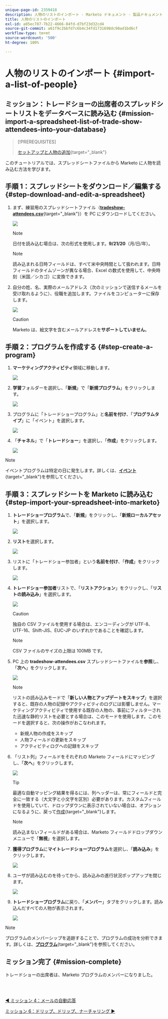 ```yaml
---
unique-page-id: 2359418
description: 人物のリストのインポート - Marketo ドキュメント - 製品ドキュメント
title: 人物のリストのインポート
exl-id: a85ec787-7b22-4666-84fd-d7bf23d32cd4
source-git-commit: a61f9c2bbfd7c6b4c34fd1731698dc90ad1bd6cf
workflow-type: tm+mt
source-wordcount: '500'
ht-degree: 100%

---
```


# 人物のリストのインポート {#import-a-list-of-people}

## ミッション：トレードショーの出席者のスプレッドシートリストをデータベースに読み込む {#mission-import-a-spreadsheet-list-of-trade-show-attendees-into-your-database}

>[!PREREQUISITES]
>
>[セットアップと人物の追加](/help/marketo/getting-started/quick-wins/get-set-up-and-add-a-person.md){target=&quot;_blank&quot;}

このチュートリアルでは、スプレッドシートファイルから Marketo に人物を読み込む方法を学びます。

## 手順 1：スプレッドシートをダウンロード／編集する {#step-download-and-edit-a-spreadsheet}

1. まず、練習用のスプレッドシートファイル（[**tradeshow-attendees.csv**](/help/marketo/getting-started/assets/tradeshow-attendees.csv){target=&quot;_blank&quot;}）を PC にダウンロードしてください。

   ![](assets/import-a-list-of-people-1.png)

   >[!NOTE]
   >
   >日付を読み込む場合は、次の形式を使用します。**9/21/20**（月/日/年）。

   >[!NOTE]
   >
   >読み込まれる日時フィールドは、すべて米中央時間として扱われます。日時フィールドのタイムゾーンが異なる場合、Excel の数式を使用して、中央時刻（米国／シカゴ）に変換できます。

1. 自分の姓、名、実際のメールアドレス（次のミッションで送信するメールを受け取れるように）、役職を追加します。ファイルをコンピューターに保存します。

   ![](assets/import-a-list-of-people-2.png)

   >[!CAUTION]
   >
   >Marketo は、絵文字を含むメールアドレスを&#x200B;**サポートしていません**。

## 手順 2：プログラムを作成する {#step-create-a-program}

1. **マーケティングアクティビティ**&#x200B;領域に移動します。

   ![](assets/import-a-list-of-people-3.png)

1. **学習**&#x200B;フォルダーを選択し、「**新規**」で「**新規プログラム**」をクリックします。

   ![](assets/import-a-list-of-people-4.png)

1. プログラムに「トレードショープログラム」と&#x200B;**名前を付け**、「**プログラムタイプ**」に「イベント」を選択します。

   ![](assets/import-a-list-of-people-5.png)

1. 「**チャネル**」で「**トレードショー**」を選択し、「**作成**」をクリックします。

   ![](assets/import-a-list-of-people-6.png)

>[!NOTE]
>
>イベントプログラムは特定の日に発生します。詳しくは、[**イベント**](/help/marketo/product-docs/demand-generation/events/understanding-events/understanding-event-programs.md){target=&quot;_blank&quot;}を参照してください。

## 手順 3：スプレッドシートを Marketo に読み込む {#step-import-your-spreadsheet-into-marketo}

1. **トレードショープログラム**&#x200B;で、「**新規**」をクリックし、「**新規ローカルアセット**」を選択します。

   ![](assets/import-a-list-of-people-7.png)

1. **リスト**&#x200B;を選択します。

   ![](assets/import-a-list-of-people-8.png)

1. リストに「トレードショー参加者」という&#x200B;**名前を付け**、「**作成**」をクリックします。

   ![](assets/import-a-list-of-people-9.png)

1. **トレードショー参加者**&#x200B;リストで、「**リストアクション**」をクリックし、「**リストの読み込み**」を選択します。

   ![](assets/import-a-list-of-people-10.png)

   >[!CAUTION]
   >
   >独自の CSV ファイルを使用する場合は、エンコーディングが UTF-8、UTF-16、Shift-JIS、EUC-JP のいずれかであることを確認します。

   >[!NOTE]
   >
   >CSV ファイルのサイズの上限は 100MB です。

1. PC 上の **tradeshow-attendees.csv** スプレッドシートファイルを&#x200B;**参照**&#x200B;し、「**次へ**」をクリックします。

   ![](assets/import-a-list-of-people-11.png)

   >[!NOTE]
   >
   >リストの読み込みモードで「**新しい人物とアップデートをスキップ**」を選択すると、既存の人物の記録やアクティビティのログには影響しません。マーケティングアクティビティで使用する既存の人物の、事前にフィルターされた迅速な静的リストを必要とする場合は、このモードを使用します。このモードを選択すると、次の操作がおこなわれます。
   >
   > * 新規人物の作成をスキップ
   > * 人物フィールドの更新をスキップ
   > * アクティビティログへの記録をスキップ


1. 「リスト列」フィールドをそれぞれの Marketo フィールドにマッピングし、「**次へ**」をクリックします。

   ![](assets/import-a-list-of-people-12.png)

   >[!TIP]
   >
   >最適な自動マッピング結果を得るには、列ヘッダーは、常にフィールドと完全に一致する（大文字と小文字を区別）必要があります。カスタムフィールドを使用していて、ドロップダウンに表示されていない場合は、オプションになるように、戻って[作成](/help/marketo/product-docs/administration/field-management/create-a-custom-field-in-marketo.md){target=&quot;_blank&quot;}します。

   >[!NOTE]
   >
   >読み込まないフィールドがある場合は、Marketo フィールドドロップダウンメニューで「**無視**」を選択します。

1. **獲得プログラム**&#x200B;に&#x200B;**マイトレードショープログラム**&#x200B;を選択し、「**読み込み**」をクリックします。

   ![](assets/import-a-list-of-people-13.png)

1. ユーザが読み込むのを待ってから、読み込みの進行状況ポップアップを閉じます。

   ![](assets/import-a-list-of-people-14.png)

1. **トレードショープログラム**&#x200B;に戻り、「**メンバー**」タブをクリックします。読み込んだすべての人物が表示されます。

   ![](assets/import-a-list-of-people-15.png)

>[!NOTE]
>
>プログラムのメンバーシップを追跡することで、プログラムの成功を分析できます。詳しくは、[**プログラム**](/help/marketo/product-docs/core-marketo-concepts/programs/creating-programs/understanding-programs.md){target=&quot;_blank&quot;}を参照してください。

## ミッション完了 {#mission-complete}

トレードショーの出席者は、Marketo プログラムのメンバーになりました。

<br> 

[◄ ミッション 4：メールの自動応答](/help/marketo/getting-started/quick-wins/email-auto-response.md)

[ミッション 6：ドリップ、ドリップ、ナーチャリング ►](/help/marketo/getting-started/quick-wins/drip-drip-nurture.md)

